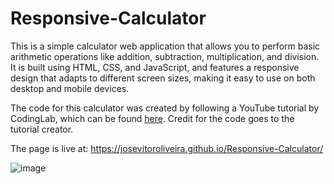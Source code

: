 # Responsive-Calculator
This is a simple calculator web application that allows you to perform basic arithmetic operations like addition, subtraction, multiplication, and division. It is built using HTML, CSS, and JavaScript, and features a responsive design that adapts to different screen sizes, making it easy to use on both desktop and mobile devices.

The code for this calculator was created by following a YouTube tutorial by CodingLab, which can be found [here](https://www.youtube.com/watch?v=cHkN82X3KNU&ab_channel=CodingLab). Credit for the code goes to the tutorial creator.

The page is live at: https://josevitoroliveira.github.io/Responsive-Calculator/

![image](https://github.com/JoseVitorOliveira/Responsive-Calculator/assets/55604227/02502e75-9bd8-40a5-a34d-35aaf4051435)

